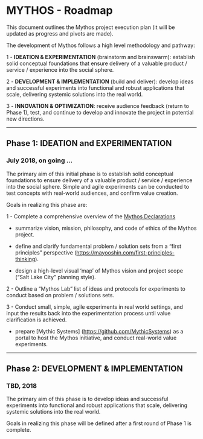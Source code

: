 # MYTHOS - Roadmap

This document outlines the Mythos project execution plan (it will be updated as progress and pivots are made).

The development of Mythos follows a high level methodology and pathway:

1 - **IDEATION & EXPERIMENTATION** (brainstorm and brainswarm): establish solid conceptual foundations that ensure delivery of a valuable product / service / experience into the social sphere.

2 - **DEVELOPMENT & IMPLEMENTATION** (build and deliver): develop ideas and successful experiments into functional and robust applications that scale, delivering systemic solutions into the real world.

3 - **INNOVATION & OPTIMIZATION**: receive audience feedback (return to Phase 1), test, and continue to develop and innovate the project in potential new directions.

---

## Phase 1: IDEATION and EXPERIMENTATION
### July 2018, on going ...

The primary aim of this initial phase is to establish solid conceptual foundations to ensure delivery of a valuable product / service / experience into the social sphere.  Simple and agile experiments can be conducted to test concepts with real-world audiences, and confirm value creation.   

Goals in realizing this phase are:

1 - Complete a comprehensive overview of the [Mythos Declarations](Declarations.md)

   - summarize vision, mission, philosophy, and code of ethics of the Mythos project. 

   - define and clarify fundamental problem / solution sets from a “first principles” perspective (https://mayooshin.com/first-principles-thinking).

   - design a high-level visual ‘map’ of Mythos vision and project scope (“Salt Lake City” planning style).


2 - Outline a “Mythos Lab” list of ideas and protocols for experiments to conduct based on problem / solutions sets.


3 - Conduct small, simple, agile experiments in real world settings, and input the results back into the experimentation process until value clarification is achieved.

   - prepare [Mythic Systems] (https://github.com/MythicSystems) as a portal to host the Mythos initiative, and conduct real-world value experiments.  

---

## Phase 2: DEVELOPMENT & IMPLEMENTATION
### TBD, 2018 

The primary aim of this phase is to develop ideas and successful experiments into functional and robust applications that scale, delivering systemic solutions into the real world.

Goals in realizing this phase will be defined after a first round of Phase 1 is complete.
